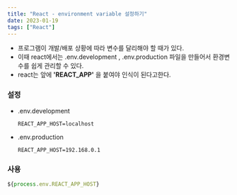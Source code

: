 ```yaml
---
title: "React - environment variable 설정하기"
date: 2023-01-19
tags: ["React"]
---
```


- 프로그램이 개발/배포 상황에 따라 변수를 달리해야 할 때가 있다.
- 이때 react에서는 .env.development , .env.production 파일을 만들어서 환경변수를 쉽게 관리할 수 있다.
- react는 앞에 **'REACT_APP'** 을 붙여야 인식이 된다고한다.

### 설정

- .env.development
  ```text
  REACT_APP_HOST=localhost
  ```
- .env.production
  ```text
  REACT_APP_HOST=192.168.0.1
  ```

### 사용

```js
${process.env.REACT_APP_HOST}
```
